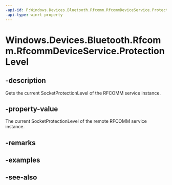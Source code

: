 ```yaml
---
-api-id: P:Windows.Devices.Bluetooth.Rfcomm.RfcommDeviceService.ProtectionLevel
-api-type: winrt property
---
```


<!-- Property syntax
public Windows.Networking.Sockets.SocketProtectionLevel ProtectionLevel { get; }
-->

# Windows.Devices.Bluetooth.Rfcomm.RfcommDeviceService.ProtectionLevel

## -description
Gets the current SocketProtectionLevel of the RFCOMM service instance.

## -property-value
The current SocketProtectionLevel of the remote RFCOMM service instance.

## -remarks

## -examples

## -see-also

